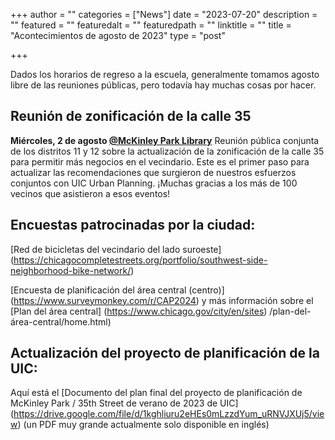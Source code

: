 +++
author = ""
categories = ["News"]
date = "2023-07-20"
description = ""
featured = ""
featuredalt = ""
featuredpath = ""
linktitle = ""
title = "Acontecimientos de agosto de 2023"
type = "post"

+++ 

Dados los horarios de regreso a la escuela, generalmente tomamos agosto libre de las reuniones públicas, pero todavía hay muchas cosas por hacer.

## Reunión de zonificación de la calle 35

**Miércoles, 2 de agosto [@McKinley Park Library](https://www.chipublib.org/locations/50/)**
Reunión pública conjunta de los distritos 11 y 12 sobre la actualización de la zonificación de la calle 35 para permitir más negocios en el vecindario. Este es el primer paso para actualizar las recomendaciones que surgieron de nuestros esfuerzos conjuntos con UIC Urban Planning. ¡Muchas gracias a los más de 100 vecinos que asistieron a esos eventos!

## Encuestas patrocinadas por la ciudad:
[Red de bicicletas del vecindario del lado suroeste] (https://chicagocompletestreets.org/portfolio/southwest-side-neighborhood-bike-network/)

[Encuesta de planificación del área central (centro)] (https://www.surveymonkey.com/r/CAP2024) y más información sobre el [Plan del área central] (https://www.chicago.gov/city/en/sites) /plan-del-área-central/home.html)

## Actualización del proyecto de planificación de la UIC:
Aquí está el
[Documento del plan final del proyecto de planificación de McKinley Park / 35th Street de verano de 2023 de UIC] (https://drive.google.com/file/d/1kghliuru2eHEs0mLzzdYum_uRNVJXUj5/view) (un PDF muy grande actualmente solo disponible en inglés)
